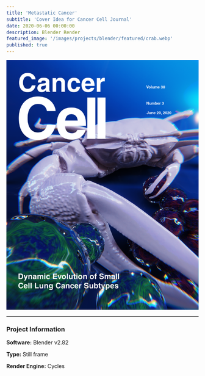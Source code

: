 ```yaml
---
title: 'Metastatic Cancer'
subtitle: 'Cover Idea for Cancer Cell Journal'
date: 2020-06-06 00:00:00
description: Blender Render
featured_image: '/images/projects/blender/featured/crab.webp'
published: true
---
```


![](/images/projects/blender/full_size/crab.png)

---

### Project Information

**Software:** Blender v2.82

**Type:** Still frame

**Render Engine:** Cycles
